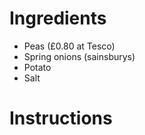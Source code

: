 # Ingredients
 - Peas (£0.80 at Tesco)
 - Spring onions (sainsburys)
 - Potato
 - Salt

# Instructions
